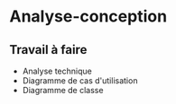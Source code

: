# Analyse-conception

## Travail à faire
- Analyse technique
- Diagramme de cas d'utilisation
- Diagramme de classe